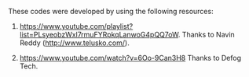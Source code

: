 These codes were developed by using the following resources: 
 
1. https://www.youtube.com/playlist?list=PLsyeobzWxl7rmuFYRpkqLanwoG4pQQ7oW. 
Thanks to Navin Reddy (http://www.telusko.com/).

2. https://www.youtube.com/watch?v=6Oo-9Can3H8 
Thanks to Defog Tech. 

